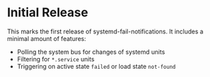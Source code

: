 # Initial Release

This marks the first release of systemd-fail-notifications.
It includes a minimal amount of features:

* Polling the system bus for changes of systemd units
* Filtering for `*.service` units
* Triggering on active state `failed` or load state `not-found`
